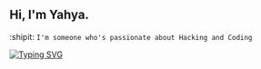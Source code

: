 ## Hi, I'm Yahya. 


:shipit: ```I'm someone who's passionate about Hacking and Coding``` 




<a href="https://git.io/typing-svg"><img src="https://readme-typing-svg.demolab.com?font=Fira+Code&pause=1000&color=D8F7A8&center=true&width=435&lines=$python3+conquestor.py+--aggrasive" alt="Typing SVG" /></a>
